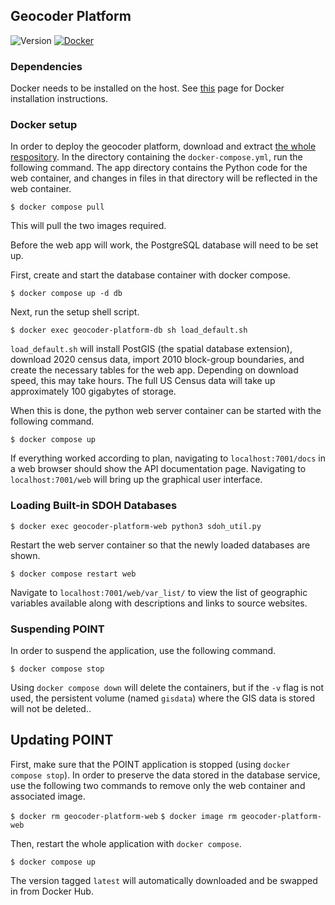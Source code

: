 ## Geocoder Platform

![Version](https://badgen.net/github/release/kevin-s-guo/point-geocoder) [![Docker](https://badgen.net/badge/icon/docker?icon=docker&label)](https://hub.docker.com/u/ksgi)

### Dependencies
Docker needs to be installed on the host. See [this](https://docs.docker.com/get-docker/) page for Docker installation instructions.

### Docker setup
In order to deploy the geocoder platform, download and extract [the whole respository](https://github.com/kevin-s-guo/point-geocoder/archive/refs/heads/main.zip). In the directory containing the `docker-compose.yml`, run the following command. The app directory contains the Python code for the web container, and changes in files in that directory will be reflected in the web container.

``$ docker compose pull``

This will pull the two images required. 

Before the web app will work, the PostgreSQL database will need to be set up.

First, create and start the database container with docker compose.

``$ docker compose up -d db``

Next, run the setup shell script. 

``$ docker exec geocoder-platform-db sh load_default.sh``

`load_default.sh` will install PostGIS (the spatial database extension), download 2020 census data, import 2010 block-group boundaries, and create the necessary tables for the web app. Depending on download speed, this may take hours. The full US Census data will take up approximately 100 gigabytes of storage.

When this is done, the python web server container can be started with the following command.

``$ docker compose up``

If everything worked according to plan, navigating to `localhost:7001/docs` in a web browser should show the API documentation page. Navigating to `localhost:7001/web` will bring up the graphical user interface. 

### Loading Built-in SDOH Databases 

``$ docker exec geocoder-platform-web python3 sdoh_util.py``

Restart the web server container so that the newly loaded databases are shown.

``$ docker compose restart web``

Navigate to `localhost:7001/web/var_list/` to view the list of geographic variables available along with descriptions and links to source websites.

### Suspending POINT

In order to suspend the application, use the following command.

``$ docker compose stop``

Using `docker compose down` will delete the containers, but if the `-v` flag is not used, the persistent volume (named `gisdata`) where the GIS data is stored will not be deleted..

## Updating POINT 

First, make sure that the POINT application is stopped (using `docker compose stop`). In order to preserve the data stored in the database service, use the following two commands to remove only the web container and associated image.

``$ docker rm geocoder-platform-web``
``$ docker image rm geocoder-platform-web``

Then, restart the whole application with `docker compose`.

``$ docker compose up``

The version tagged `latest` will automatically downloaded and be swapped in from Docker Hub.
